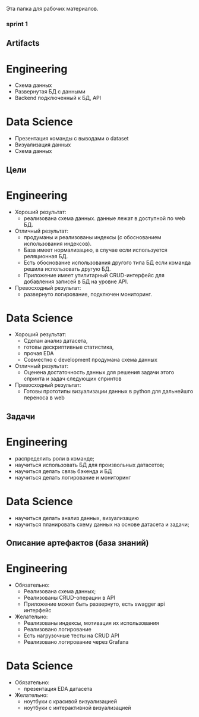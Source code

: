 Эта папка для рабочих материалов.

### sprint 1

## Artifacts

# Engineering

* Схема данных
* Развернутая БД с данными
* Backend подключенный к БД, API

# Data Science

* Презентация команды с выводами о dataset
* Визуализация данных
* Схема данных


## Цели

# Engineering

* Хороший результат: 
    * реализована схема данных. данные лежат в доступной по web БД. 
* Отличный результат: 
    * продуманы и реализованы индексы (с обоснованием использования индексов). 
    * База имеет нормализацию, в случае если используется реляционная БД.
    * Есть обоснование использования другого типа БД если команда решила использовать другую БД.
    * Приложение имеет утилитарный CRUD-интерфейс для добавления записей в БД на уровне API. 
* Превосходный результат: 
    * развернуто логирование, подключен мониторинг.

# Data Science

* Хороший результат:
    * Сделан анализ датасета, 
    * готовы дескриптивные статистика, 
    * прочая EDA
    * Совместно с development продумана схема данных
* Отличный результат:
    * Оценена достаточность данных для решения задачи этого спринта и задач следующих спринтов
* Превосходный результат:
    * Готовы прототипы визуализации данных в python для дальнейшго переноса в web

## Задачи

# Engineering
* распределить роли в команде; 
* научиться использовать БД для произвольных датасетов; 
* научиться делать связь бэкенда и БД
* научиться делать логирование и мониторинг

# Data Science
* научиться делать анализ данных, визуализацию
* научиться планировать схему данных на основе датасета и задачи;


## Описание артефактов (база знаний)

# Engineering
* Обязательно: 
    * Реализована схема данных; 
    * Реализованы CRUD-операции в API
    * Приложение может быть развернуто, есть swagger api интерфейс
* Желательно:
    * Реализованы индексы, мотивация их использования
    * Реализовано логирование
    * Есть нагрузочные тесты на CRUD API
    * Реализовано логирование через Grafana

# Data Science
* Обязательно:
    * презентация EDA датасета
* Желательно:
    * ноутбуки с красивой визуализацией
    * ноутбуки с интерактивной визуализацией


